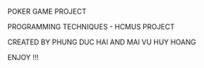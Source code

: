 POKER GAME PROJECT

PROGRAMMING TECHNIQUES - HCMUS PROJECT

CREATED BY PHUNG DUC HAI AND MAI VU HUY HOANG

ENJOY !!! 